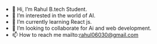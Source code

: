 - 👋 Hi, I’m Rahul B.tech Student.
- 👀 I’m interested in the world of AI.
- 🌱 I’m currently learning React js. 
- 💞️ I’m looking to collaborate for Ai and web development.
- 📫 How to reach me mailto:rahul06030@gmail.com

<!---
rahul06030/rahul06030 is a ✨ special ✨ repository because its `README.md` (this file) appears on your GitHub profile.
You can click the Preview link to take a look at your changes.
--->

